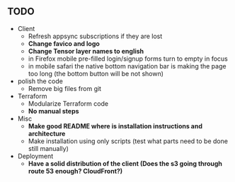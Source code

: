 ## TODO
- Client
  - Refresh appsync subscriptions if they are lost
  - **Change favico and logo**
  - **Change Tensor layer names to english**
  - in Firefox mobile pre-filled login/signup forms turn to empty in focus
  - in mobile safari the native bottom navigation bar is making  the page too long (the bottom button will be not shown)
- polish the code
  - Remove big files from git
- Terraform
  - Modularize Terraform code
  - **No manual steps**
- Misc
  - **Make good README where is installation instructions and architecture**
  - Make installation using only scripts (test what parts need to be done still manually)
- Deployment
  - **Have a solid distribution of the client (Does the s3 going through route 53 enough? CloudFront?)**
